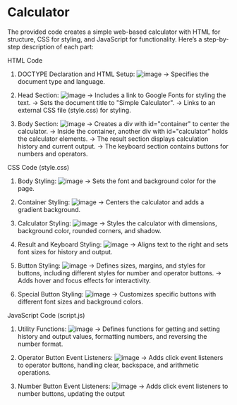 # Calculator
The provided code creates a simple web-based calculator with HTML for structure, CSS for styling, and JavaScript for functionality. Here’s a step-by-step description of each part:

HTML Code

1. DOCTYPE Declaration and HTML Setup:
![image](https://github.com/Laughing0004/Calculator/assets/166998108/b24151c8-ed6f-4f78-9192-0125bb6df4e8)
-> Specifies the document type and language.

2. Head Section:
![image](https://github.com/Laughing0004/Calculator/assets/166998108/8d541c68-fc52-4e20-8e78-fc2f3b67ba69)
-> Includes a link to Google Fonts for styling the text.
-> Sets the document title to "Simple Calculator".
-> Links to an external CSS file (style.css) for styling.

3. Body Section:
![image](https://github.com/Laughing0004/Calculator/assets/166998108/2eba2815-7c6c-4cee-83f0-d97641644b58)
-> Creates a div with id="container" to center the calculator.
-> Inside the container, another div with id="calculator" holds the calculator elements.
-> The result section displays calculation history and current output.
-> The keyboard section contains buttons for numbers and operators.


CSS Code (style.css)

1. Body Styling:
![image](https://github.com/Laughing0004/Calculator/assets/166998108/c1e95ee4-5cee-493f-80b5-fc20d8203cd0)
-> Sets the font and background color for the page.

2. Container Styling:
![image](https://github.com/Laughing0004/Calculator/assets/166998108/c1fefc67-4b81-4747-9953-3eec09494b10)
-> Centers the calculator and adds a gradient background.

3. Calculator Styling:
![image](https://github.com/Laughing0004/Calculator/assets/166998108/b33ab420-c1f5-4768-a0f1-7bb93764e867)
-> Styles the calculator with dimensions, background color, rounded corners, and shadow.

4. Result and Keyboard Styling:
![image](https://github.com/Laughing0004/Calculator/assets/166998108/ce8295cb-0a68-4537-8e64-db3a897398f3)
-> Aligns text to the right and sets font sizes for history and output.

5. Button Styling:
![image](https://github.com/Laughing0004/Calculator/assets/166998108/27923543-3c0c-4a3c-8563-08b5168c7000)
-> Defines sizes, margins, and styles for buttons, including different styles for number and operator buttons.
-> Adds hover and focus effects for interactivity.

6. Special Button Styling:
![image](https://github.com/Laughing0004/Calculator/assets/166998108/e190acfd-1d5e-47c0-82d4-309b7f07c529)
-> Customizes specific buttons with different font sizes and background colors.


JavaScript Code (script.js)

1. Utility Functions:
![image](https://github.com/Laughing0004/Calculator/assets/166998108/851eef91-563f-4cb7-94e0-3d45e8a42b66)
-> Defines functions for getting and setting history and output values, formatting numbers, and reversing the number format.

2. Operator Button Event Listeners:
![image](https://github.com/Laughing0004/Calculator/assets/166998108/002410a6-46e9-4fcc-8569-448ebb5b3256)
-> Adds click event listeners to operator buttons, handling clear, backspace, and arithmetic operations.

3. Number Button Event Listeners:
![image](https://github.com/Laughing0004/Calculator/assets/166998108/81e131fb-5e4b-48a0-b83d-d8a240b3e9ee)
-> Adds click event listeners to number buttons, updating the output













